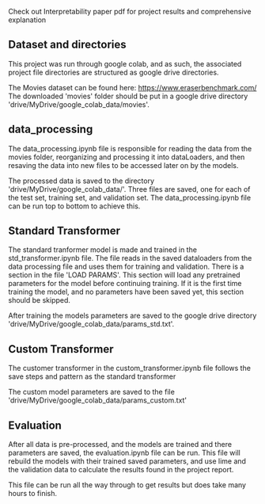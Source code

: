 Check out Interpretability paper pdf for project results and comprehensive explanation

## Dataset and directories

This project was run through google colab, and as such, the associated project file directories are structured as google drive directories.

The Movies dataset can be found here: https://www.eraserbenchmark.com/
The downloaded 'movies' folder should be put in a google drive directory 'drive/MyDrive/google_colab_data/movies'.

## data_processing

The data_processing.ipynb file is responsible for reading the data from the movies folder, reorganizing and processing it into dataLoaders, and then resaving the data into new files to be accessed later on by the models.

The processed data is saved to the directory 'drive/MyDrive/google_colab_data/'. Three files are saved, one for each of the test set, training set, and validation set. The data_processing.ipynb file can be run top to bottom to achieve this.

## Standard Transformer

The standard tranformer model is made and trained in the std_transformer.ipynb file. The file reads in the saved dataloaders from the data processing file and uses them for training and validation. There is a section in the file 'LOAD PARAMS'. This section will load any pretrained parameters for the model before continuing training. If it is the first time training the model, and no parameters have been saved yet, this section should be skipped. 

After training the models parameters are saved to the google drive directory 'drive/MyDrive/google_colab_data/params_std.txt'.

## Custom Transformer

The customer transformer in the custom_transformer.ipynb file follows the save steps and pattern as the standard transformer

The custom model parameters are saved to the file 'drive/MyDrive/google_colab_data/params_custom.txt'

## Evaluation

After all data is pre-processed, and the models are trained and there parameters are saved, the evaluation.ipynb file can be run. This file will rebuild the models with their trained saved parameters, and use lime and the validation data to calculate the results found in the project report. 

This file can be run all the way through to get results but does take many hours to finish.
